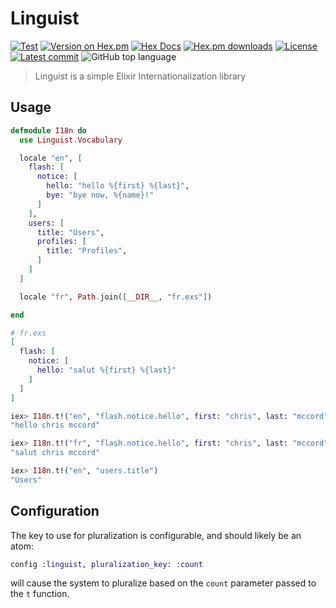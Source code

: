 # Linguist
[![Test](https://github.com/change/linguist/actions/workflows/test.yml/badge.svg)](https://github.com/change/linguist/actions/workflows/test.yml)
[![Version on Hex.pm](https://img.shields.io/hexpm/v/linguist.svg)](https://hex.pm/packages/linguist)
[![Hex Docs](https://img.shields.io/badge/hex-docs-lightgreen.svg)](https://hexdocs.pm/linguist)
[![Hex.pm downloads](https://img.shields.io/hexpm/dt/linguist.svg)](https://hex.pm/packages/linguist)
[![License](https://img.shields.io/hexpm/l/linguist.svg)](https://github.com/change/linguist/blob/master/LICENSE)
[![Latest commit](https://img.shields.io/github/last-commit/change/linguist.svg)](https://github.com/change/linguist/commits/master)
![GitHub top language](https://img.shields.io/github/languages/top/change/linguist)

> Linguist is a simple Elixir Internationalization library

## Usage

```elixir
defmodule I18n do
  use Linguist.Vocabulary

  locale "en", [
    flash: [
      notice: [
        hello: "hello %{first} %{last}",
        bye: "bye now, %{name}!"
      ]
    ],
    users: [
      title: "Users",
      profiles: [
        title: "Profiles",
      ]
    ]
  ]

  locale "fr", Path.join([__DIR__, "fr.exs"])

end

# fr.exs
[
  flash: [
    notice: [
      hello: "salut %{first} %{last}"
    ]
  ]
]

iex> I18n.t!("en", "flash.notice.hello", first: "chris", last: "mccord")
"hello chris mccord"

iex> I18n.t!("fr", "flash.notice.hello", first: "chris", last: "mccord")
"salut chris mccord"

iex> I18n.t!("en", "users.title")
"Users"
```

## Configuration

The key to use for pluralization is configurable, and should likely be an atom:

```elixir
config :linguist, pluralization_key: :count
```
will cause the system to pluralize based on the `count` parameter passed to the `t` function.
